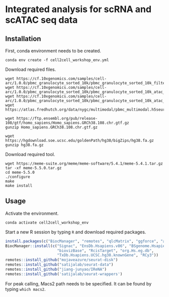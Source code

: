 
<!-- README.md is generated from README.Rmd. Please edit that file -->

# Integrated analysis for scRNA and scATAC seq data

## Installation

First, conda environment needs to be created.

    conda env create -f cell2cell_workshop_env.yml

Download required files.

    wget https://cf.10xgenomics.com/samples/cell-arc/1.0.0/pbmc_granulocyte_sorted_10k/pbmc_granulocyte_sorted_10k_filtered_feature_bc_matrix.h5
    wget https://cf.10xgenomics.com/samples/cell-arc/1.0.0/pbmc_granulocyte_sorted_10k/pbmc_granulocyte_sorted_10k_atac_fragments.tsv.gz
    wget https://cf.10xgenomics.com/samples/cell-arc/1.0.0/pbmc_granulocyte_sorted_10k/pbmc_granulocyte_sorted_10k_atac_fragments.tsv.gz.tbi
    wget https://atlas.fredhutch.org/data/nygc/multimodal/pbmc_multimodal.h5seurat

    wget https://ftp.ensembl.org/pub/release-108/gtf/homo_sapiens/Homo_sapiens.GRCh38.108.chr.gtf.gz
    gunzip Homo_sapiens.GRCh38.108.chr.gtf.gz

    wget https://hgdownload.soe.ucsc.edu/goldenPath/hg38/bigZips/hg38.fa.gz
    gunzip hg38.fa.gz

Download required tool.

    wget https://meme-suite.org/meme/meme-software/5.4.1/meme-5.4.1.tar.gz
    tar -xf meme-5.5.0.tar.gz
    cd meme-5.5.0
    ./configure
    make
    make install

## Usage

Activate the environment.

    conda activate cell2cell_workshop_env

Start a new R session by typing `R` and download required packages.

``` r
install.packages(c("BiocManager", "remotes", "qlcMatrix", "ggforce", "assertthat"))
BiocManager::install(c("Signac", "EnsDb.Hsapiens.v86", "BSgenome.Hsapiens.UCSC.hg38", 
                       "biovizBase", "RcisTarget", "org.Hs.eg.db",
                       "TxDb.Hsapiens.UCSC.hg38.knownGene", "RCy3"))
remotes::install_github("mojaveazure/seurat-disk")
remotes::install_github("satijalab/seurat-data")
remotes::install_github("jiang-junyao/IReNA")
remotes::install_github('satijalab/seurat-wrappers')
```

For peak calling, Macs2 path needs to be specified. It can be found by
typing `which macs2`.
